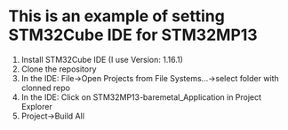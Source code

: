 # This is an example of setting STM32Cube IDE for STM32MP13

1. Install STM32Cube IDE (I use Version: 1.16.1)
2. Clone the repository
3. In the IDE: File->Open Projects from File Systems...->select folder with clonned repo
4. In the IDE: Click on STM32MP13-baremetal_Application in Project Explorer
5. Project->Build All
